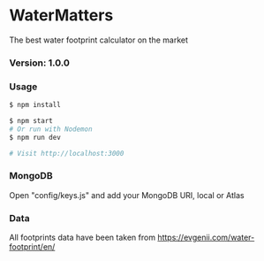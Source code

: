 # WaterMatters

The best water footprint calculator on the market

### Version: 1.0.0

### Usage

```sh
$ npm install
```

```sh
$ npm start
# Or run with Nodemon
$ npm run dev

# Visit http://localhost:3000
```

### MongoDB

Open "config/keys.js" and add your MongoDB URI, local or Atlas

### Data

All footprints data have been taken from https://evgenii.com/water-footprint/en/
